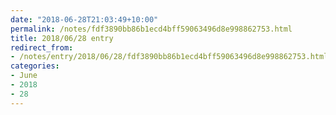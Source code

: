 ```yaml
---
date: "2018-06-28T21:03:49+10:00"
permalink: /notes/fdf3890bb86b1ecd4bff59063496d8e998862753.html
title: 2018/06/28 entry
redirect_from:
- /notes/entry/2018/06/28/fdf3890bb86b1ecd4bff59063496d8e998862753.html
categories:
- June
- 2018
- 28
---
```

